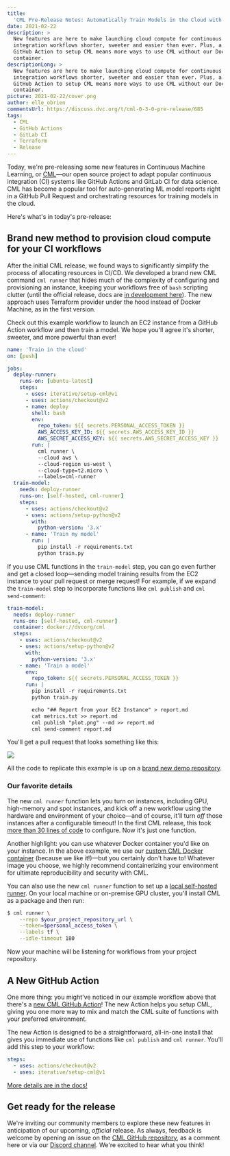 ```yaml
---
title:
  'CML Pre-Release Notes: Automatically Train Models in the Cloud with CML 0.3.0'
date: 2021-02-22
description: >
  New features are here to make launching cloud compute for continuous
  integration workflows shorter, sweeter and easier than ever. Plus, a new
  GitHub Action to setup CML means more ways to use CML without our Docker
  container.
descriptionLong: >
  New features are here to make launching cloud compute for continuous
  integration workflows shorter, sweeter and easier than ever. Plus, a new
  GitHub Action to setup CML means more ways to use CML without our Docker
  container.
picture: 2021-02-22/cover.png
author: elle_obrien
commentsUrl: https://discuss.dvc.org/t/cml-0-3-0-pre-release/685
tags:
  - CML
  - GitHub Actions
  - GitLab CI
  - Terraform
  - Release
---
```


Today, we're pre-releasing some new features in Continuous Machine Learning, or
[CML](https://cml.dev)—our open source project to adapt popular continuous
integration (CI) systems like GitHub Actions and GitLab CI for data science. CML
has become a popular tool for auto-generating ML model reports right in a GitHub
Pull Request and orchestrating resources for training models in the cloud.

Here's what's in today's pre-release:

## Brand new method to provision cloud compute for your CI workflows

After the initial CML release, we found ways to significantly simplify the
process of allocating resources in CI/CD. We developed a brand new CML command
`cml runner` that hides much of the complexity of configuring and provisioning
an instance, keeping your workflows free of `bash` scripting clutter (until the
official release, docs are
[in development here](https://github.com/iterative/cml/blob/c2b96c461011f01ab2476e1542fb89d7229d150d/README.md)).
The new approach uses Terraform provider under the hood instead of Docker
Machine, as in the first version.

Check out this example workflow to launch an EC2 instance from a GitHub Action
workflow and then train a model. We hope you'll agree it's shorter, sweeter, and
more powerful than ever!

```yaml
name: 'Train in the cloud'
on: [push]

jobs:
  deploy-runner:
    runs-on: [ubuntu-latest]
    steps:
      - uses: iterative/setup-cml@v1
      - uses: actions/checkout@v2
      - name: deploy
        shell: bash
        env:
          repo_token: ${{ secrets.PERSONAL_ACCESS_TOKEN }}
          AWS_ACCESS_KEY_ID: ${{ secrets.AWS_ACCESS_KEY_ID }}
          AWS_SECRET_ACCESS_KEY: ${{ secrets.AWS_SECRET_ACCESS_KEY }}
        run: |
          cml runner \
          --cloud aws \
          --cloud-region us-west \
          --cloud-type=t2.micro \
          --labels=cml-runner
  train-model:
    needs: deploy-runner
    runs-on: [self-hosted, cml-runner]
    steps:
      - uses: actions/checkout@v2
      - uses: actions/setup-python@v2
        with:
          python-version: '3.x'
      - name: 'Train my model'
        run: |
          pip install -r requirements.txt
          python train.py
```

If you use CML functions in the `train-model` step, you can go even further and
get a closed loop—sending model training results from the EC2 instance to your
pull request or merge request! For example, if we expand the `train-model` step
to incorporate functions like `cml publish` and `cml send-comment`:

```yaml
train-model:
  needs: deploy-runner
  runs-on: [self-hosted, cml-runner]
  container: docker://dvcorg/cml
  steps:
    - uses: actions/checkout@v2
    - uses: actions/setup-python@v2
      with:
        python-version: '3.x'
    - name: 'Train a model'
      env:
        repo_token: ${{ secrets.PERSONAL_ACCESS_TOKEN }}
      run: |
        pip install -r requirements.txt
        python train.py

        echo "## Report from your EC2 Instance" > report.md
        cat metrics.txt >> report.md
        cml publish "plot.png" --md >> report.md
        cml send-comment report.md
```

You'll get a pull request that looks something like this:

![](../uploads/images/2021-02-22/sample_pr.png)

All the code to replicate this example is up on a
[brand new demo repository](https://github.com/iterative/cml-runner-base-case).

### Our favorite details

The new `cml runner` function lets you turn on instances, including GPU,
high-memory and spot instances, and kick off a new workflow using the hardware
and environment of your choice—and of course, it'll turn _off_ those instances
after a configurable timeout! In the first CML release, this took
[more than 30 lines of code](https://github.com/iterative/cml_cloud_case/blob/master/.github/workflows/cml.yaml)
to configure. Now it's just one function.

Another highlight: you can use whatever Docker container you'd like on your
instance. In the above example, we use our
[custom CML Docker container](https://github.com/iterative/cml/blob/master/Dockerfile)
(because we like it!)—but you certainly don't have to! Whatever image you
choose, we highly recommend containerizing your environment for ultimate
reproducibility and security with CML.

You can also use the new `cml runner` function to set up a
[local self-hosted runner](https://docs.github.com/en/actions/hosting-your-own-runners/about-self-hosted-runners).
On your local machine or on-premise GPU cluster, you'll install CML as a package
and then run:

```bash
$ cml runner \
    --repo $your_project_repository_url \
    --token=$personal_access_token \
    --labels tf \
    --idle-timeout 180
```

Now your machine will be listening for workflows from your project repository.

## A New GitHub Action

One more thing: you might've noticed in our example workflow above that there's
a [new CML GitHub Action](https://github.com/iterative/setup-cml)! The new
Action helps you setup CML, giving you one more way to mix and match the CML
suite of functions with your preferred environment.

The new Action is designed to be a straightforward, all-in-one install that
gives you immediate use of functions like `cml publish` and `cml runner`. You'll
add this step to your workflow:

```yaml
steps:
  - uses: actions/checkout@v2
  - uses: iterative/setup-cml@v1
```

[More details are in the docs!](https://github.com/iterative/setup-cml)

## Get ready for the release

We're inviting our community members to explore these new features in
anticipation of our upcoming, _official_ release. As always, feedback is welcome
by opening an issue on the
[CML GitHub repository](https://github.com/iterative/cml), as a comment here or
via our [Discord channel](https://discord.gg/bzA6uY7). We're excited to hear
what you think!
